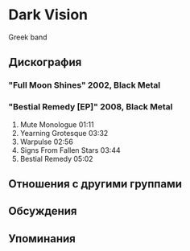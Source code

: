 # Dark Vision

Greek band

## Дискография

### "Full Moon Shines" 2002, Black Metal



### "Bestial Remedy [EP]" 2008, Black Metal

1. Mute Monologue 01:11  
2. Yearning Grotesque 03:32  
3. Warpulse 02:56  
4. Signs From Fallen Stars 03:44  
5. Bestial Remedy 05:02 


## Отношения с другими группами


## Обсуждения


## Упоминания

